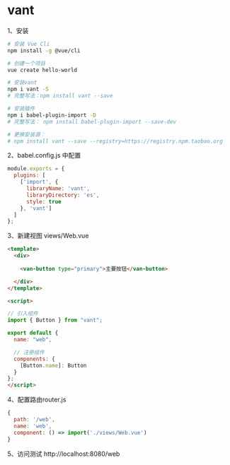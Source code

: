 # vant

1、安装
```bash
# 安装 Vue Cli
npm install -g @vue/cli

# 创建一个项目
vue create hello-world

# 安装vant 
npm i vant -S
# 完整写法：npm install vant --save

# 安装插件 
npm i babel-plugin-import -D
# 完整写法： npm install babel-plugin-import --save-dev

# 更换安装源：
# npm install vant --save --registry=https://registry.npm.taobao.org
```

2、babel.config.js 中配置
```js
module.exports = {
  plugins: [
    ['import', {
      libraryName: 'vant',
      libraryDirectory: 'es',
      style: true
    }, 'vant']
  ]
};
```

3、新建视图 views/Web.vue
```html
<template>
  <div>
    
    <van-button type="primary">主要按钮</van-button>

  </div>
</template>

<script>

// 引入组件
import { Button } from "vant";

export default {
  name: "web",

  // 注册组件
  components: {
    [Button.name]: Button
  }
};
</script>

```

4、配置路由router.js
```js
{
  path: '/web',
  name: 'web',
  component: () => import('./views/Web.vue')
}
```

5、访问测试
http://localhost:8080/web

